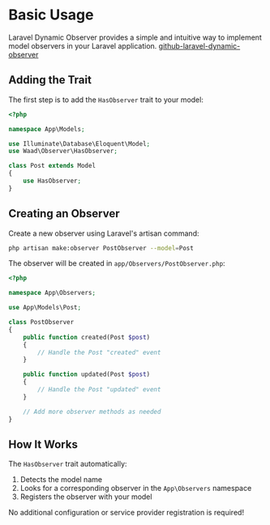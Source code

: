 # Basic Usage

Laravel Dynamic Observer provides a simple and intuitive way to implement model observers in your Laravel application. [github-laravel-dynamic-observer](https://github.com/waadmawlood/laravel-dynamic-observer)

## Adding the Trait

The first step is to add the `HasObserver` trait to your model:

```php
<?php

namespace App\Models;

use Illuminate\Database\Eloquent\Model;
use Waad\Observer\HasObserver;

class Post extends Model
{
    use HasObserver;
}
```

## Creating an Observer

Create a new observer using Laravel's artisan command:

```bash
php artisan make:observer PostObserver --model=Post
```

The observer will be created in `app/Observers/PostObserver.php`:

```php
<?php

namespace App\Observers;

use App\Models\Post;

class PostObserver
{
    public function created(Post $post)
    {
        // Handle the Post "created" event
    }

    public function updated(Post $post)
    {
        // Handle the Post "updated" event
    }

    // Add more observer methods as needed
}
```

## How It Works

The `HasObserver` trait automatically:

1. Detects the model name
2. Looks for a corresponding observer in the `App\Observers` namespace
3. Registers the observer with your model

No additional configuration or service provider registration is required! 